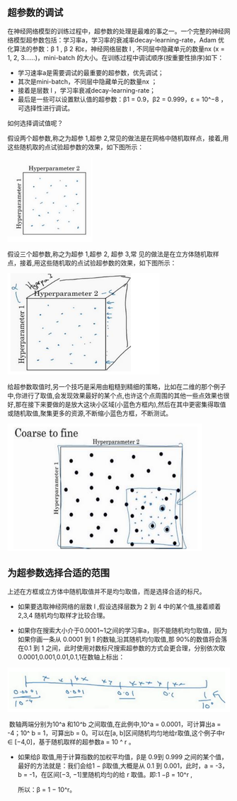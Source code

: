 ## 超参数的调试

​        在神经网络模型的训练过程中，超参数的处理是最难的事之一。一个完整的神经网络模型超参数包括：学习率a，学习率的衰减率decay-learning-rate，Adam 优化算法的参数：β 1 , β 2 和ε，神经网络层数 l , 不同层中隐藏单元的数量nx (x = 1, 2, 3……)，mini-batch 的大小。在训练过程中调试顺序(按重要性排序)如下：

- 学习速率a是需要调试的最重要的超参数，优先调试；
- 其次是mini-batch，不同层中隐藏单元的数量nx ；
- 接着是层数 l ，学习率衰减decay-learning-rate；
- 最后是一些可以设置默认值的超参数：β1 = 0.9，β2 = 0.999，ε = 10^−8 ，可选择性进行调试。

如何选择调试值呢？

假设两个超参数,称之为超参 1,超参 2,常见的做法是在网格中随机取样点，接着,用这些随机取的点试验超参数的效果，如下图所示：

![1548213273845](assets/1548213273845.png)

假设三个超参数,称之为超参 1,超参 2, 超参 3,常 见的做法是在立方体随机取样点，接着,用这些随机取的点试验超参数的效果，如下图所示：

![1548213441196](assets/1548213441196.png)

给超参数取值时,另一个技巧是采用由粗糙到精细的策略，比如在二维的那个例子中,你进行了取值,会发现效果最好的某个点,也许这个点周围的其他一些点效果也很好,那在接下来要做的是放大这块小区域(小蓝色方框内),然后在其中更密集得取值或随机取值,聚集更多的资源,不断缩小蓝色方框，不断测试。

![1548213517709](assets/1548213517709.png)



## 为超参数选择合适的范围

上述在方框或立方体中随机取值并不是均匀取值，而是选择合适的标尺。

- 如果要选取神经网络的层数 l ,假设选择层数为 2 到 4 中的某个值,接着顺着 2,3,4 随机均匀取样才比较合理。

- 如果你在搜索大小介于0.0001~1之间的学习率a，则不能随机均匀取值，因为如果你画一条从 0.0001 到 1 的数轴,沿其随机均匀取值,那 90%的数值将会落在0.1 到 1 之间，此时使用对数标尺搜索超参数的方式会更合理，分别依次取0.0001,0.001,0.01,0.1,1在数轴上标出：

![1548224875284](assets/1548224875284.png)

​        数轴两端分别为10^a 和10^b 之间取值,在此例中,10^a = 0.0001，可计算出a = -4；10^ b = 1，可算出b = 0。可以在[a, b]区间随机均匀地给r取值,这个例子中r ∈ [−4,0]，基于随机取样的超参数a = 10 ^ r 。

- 如果给β 取值,用于计算指数的加权平均值，β是 0.9到 0.999 之间的某个值，最好的方法就是：我们会给1 − β取值,大概是从 0.1 到 0.001，此时，a = -3，b = -1，在区间[−3, −1]里随机均匀的给 r 取值。即:1 −β = 10^r ,

  所以：β = 1 − 10^r。





























